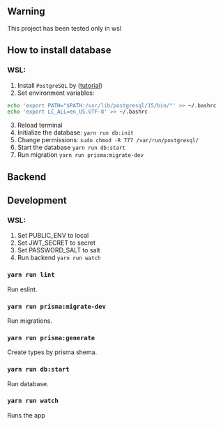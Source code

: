 ## Warning

This project has been tested only in wsl

## How to install database

### WSL:

1. Install `PostgreSQL` by ([tutorial](https://www.cybertec-postgresql.com/en/postgresql-on-wsl2-for-windows-install-and-setup/#highlighter_741240))
2. Set environment variables:

```sh
echo 'export PATH="$PATH:/usr/lib/postgresql/15/bin/"' >> ~/.bashrc
echo 'export LC_ALL=en_US.UTF-8' >> ~/.bashrc
```

3. Reload terminal
4. Initialize the database: `yarn run db:init`
5. Change permissions: `sudo chmod -R 777 /var/run/postgresql/`
6. Start the database `yarn run db:start`
7. Run migration `yarn run prisma:migrate-dev`

## Backend

## Development

### WSL:

1. Set PUBLIC_ENV to local
2. Set JWT_SECRET to secret
3. Set PASSWORD_SALT to salt
4. Run backend `yarn run watch`

### `yarn run lint`

Run eslint.

### `yarn run prisma:migrate-dev`

Run migrations.

### `yarn run prisma:generate`

Create types by prisma shema.

### `yarn run db:start`

Run database.

### `yarn run watch`

Runs the app
